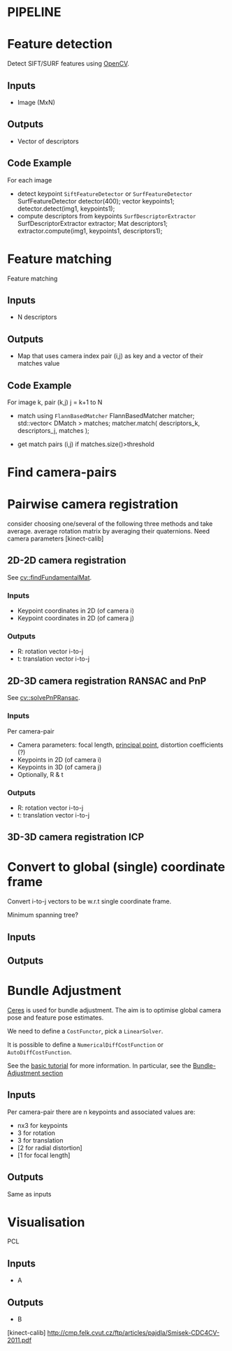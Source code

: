 PIPELINE
========

# Feature detection

Detect SIFT/SURF features using [OpenCV][opencv-sift-example].

## Inputs

* Image (MxN)

## Outputs

* Vector of descriptors

## Code Example

For each image

* detect keypoint `SiftFeatureDetector` or `SurfFeatureDetector`
    SurfFeatureDetector detector(400);
    vector<KeyPoint> keypoints1;
    detector.detect(img1, keypoints1);
* compute descriptors from keypoints `SurfDescriptorExtractor`
    SurfDescriptorExtractor extractor;
    Mat descriptors1;
    extractor.compute(img1, keypoints1, descriptors1);

# Feature matching

Feature matching

## Inputs

* N descriptors

## Outputs

* Map that uses camera index pair (i,j) as key and a vector of their matches value

## Code Example

For image k, pair (k,j) j = k+1 to N

* match using `FlannBasedMatcher`
    FlannBasedMatcher matcher;
    std::vector< DMatch > matches;
    matcher.match( descriptors_k, descriptors_j, matches );

* get match pairs (i,j) if matches.size()>threshold

# Find camera-pairs

# Pairwise camera registration
consider choosing one/several of the following three methods and take average.
average rotation matrix by averaging their quaternions.
Need camera parameters [kinect-calib]

## 2D-2D camera registration

See [cv::findFundamentalMat][findFundamentalMat].

### Inputs

* Keypoint coordinates in 2D (of camera i)
* Keypoint coordinates in 2D (of camera j)

### Outputs

* R: rotation vector i-to-j
* t: translation vector i-to-j

## 2D-3D camera registration RANSAC and PnP

See [cv::solvePnPRansac][solvePnPRansac].

### Inputs

Per camera-pair

* Camera parameters: focal length, [principal point][wiki-cam-intrins],
distortion coefficients (?)
* Keypoints in 2D (of camera i)
* Keypoints in 3D (of camera j)
* Optionally, R & t

### Outputs

* R: rotation vector i-to-j
* t: translation vector i-to-j

## 3D-3D camera registration ICP


# Convert to global (single) coordinate frame

Convert i-to-j vectors to be w.r.t single coordinate frame.

Minimum spanning tree?

## Inputs

## Outputs



# Bundle Adjustment

[Ceres][ceres-api] is used for bundle adjustment. The aim is to optimise global
camera pose and feature pose estimates.

We need to define a `CostFunctor`, pick a `LinearSolver`.

It is possible to define a `NumericalDiffCostFunction` or `AutoDiffCostFunction`.

See the [basic tutorial](http://ceres-solver.org/nnls_tutorial.html#hello-world)
for more information. In particular, see the [Bundle-Adjustment section][ceres-BA]

## Inputs

Per camera-pair there are n keypoints and associated values are:

* nx3 for keypoints
* 3 for rotation
* 3 for translation
* [2 for radial distortion]
* [1 for focal length]

## Outputs

Same as inputs



# Visualisation

PCL

## Inputs

* A

## Outputs

* B





<!-- Reference URLs -->
[vlfeat-sift]: http://www.vlfeat.org/api/sift.html
[vlfeat-docs]: http://www.vlfeat.org/api/index.html

[opencv-sift-example]: http://docs.opencv.org/doc/user_guide/ug_features2d.html

[findFundamentalMat]: http://docs.opencv.org/modules/calib3d/doc/camera_calibration_and_3d_reconstruction.html#findfundamentalmat
[solvePnPRansac]: http://docs.opencv.org/modules/calib3d/doc/camera_calibration_and_3d_reconstruction.html#solvepnpransac

[ceres-api]: http://ceres-solver.org/api.html
[ceres-BA]: http://ceres-solver.org/nnls_tutorial.html#bundle-adjustment

[wiki-cam-intrins]: https://en.wikipedia.org/wiki/Camera_resectioning#Intrinsic_parameters
[kinect-calib] http://cmp.felk.cvut.cz/ftp/articles/pajdla/Smisek-CDC4CV-2011.pdf
